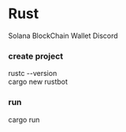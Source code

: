 # Rust
Solana BlockChain Wallet Discord

### create project
rustc --version <br>
cargo new rustbot

### run
cargo run

